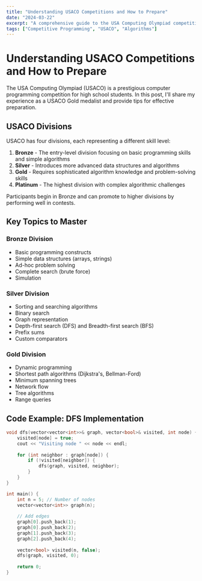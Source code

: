 ```yaml
---
title: "Understanding USACO Competitions and How to Prepare"
date: "2024-03-22"
excerpt: "A comprehensive guide to the USA Computing Olympiad competitions and effective preparation strategies"
tags: ["Competitive Programming", "USACO", "Algorithms"]
---
```


# Understanding USACO Competitions and How to Prepare

The USA Computing Olympiad (USACO) is a prestigious computer programming competition for high school students. In this post, I'll share my experience as a USACO Gold medalist and provide tips for effective preparation.

## USACO Divisions

USACO has four divisions, each representing a different skill level:

1. **Bronze** - The entry-level division focusing on basic programming skills and simple algorithms
2. **Silver** - Introduces more advanced data structures and algorithms
3. **Gold** - Requires sophisticated algorithm knowledge and problem-solving skills
4. **Platinum** - The highest division with complex algorithmic challenges

Participants begin in Bronze and can promote to higher divisions by performing well in contests.

## Key Topics to Master

### Bronze Division
- Basic programming constructs
- Simple data structures (arrays, strings)
- Ad-hoc problem solving
- Complete search (brute force)
- Simulation

### Silver Division
- Sorting and searching algorithms
- Binary search
- Graph representation
- Depth-first search (DFS) and Breadth-first search (BFS)
- Prefix sums
- Custom comparators

### Gold Division
- Dynamic programming
- Shortest path algorithms (Dijkstra's, Bellman-Ford)
- Minimum spanning trees
- Network flow
- Tree algorithms
- Range queries

## Code Example: DFS Implementation

```cpp
void dfs(vector<vector<int>>& graph, vector<bool>& visited, int node) {
    visited[node] = true;
    cout << "Visiting node " << node << endl;
    
    for (int neighbor : graph[node]) {
        if (!visited[neighbor]) {
            dfs(graph, visited, neighbor);
        }
    }
}

int main() {
    int n = 5; // Number of nodes
    vector<vector<int>> graph(n);
    
    // Add edges
    graph[0].push_back(1);
    graph[0].push_back(2);
    graph[1].push_back(3);
    graph[2].push_back(4);
    
    vector<bool> visited(n, false);
    dfs(graph, visited, 0);
    
    return 0;
}
